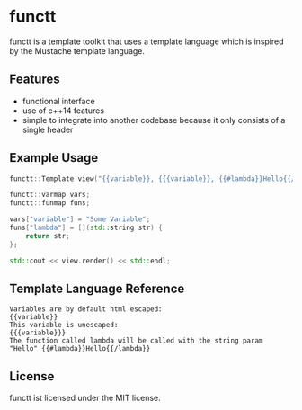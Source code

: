 # functt

functt is a template toolkit that uses a template language which is inspired by the Mustache template language.

## Features

 * functional interface
 * use of c++14 features
 * simple to integrate into another codebase because it only consists of a single header

## Example Usage

``` cpp
functt::Template view("{{variable}}, {{{variable}}, {{#lambda}}Hello{{/lambda}}");

functt::varmap vars;
functt::funmap funs;

vars["variable"] = "Some Variable";
funs["lambda"] = [](std::string str) {
	return str;
};

std::cout << view.render() << std::endl;
```

## Template Language Reference

```
Variables are by default html escaped:                                  {{variable}}
This variable is unescaped:                                             {{{variable}}}
The function called lambda will be called with the string param "Hello" {{#lambda}}Hello{{/lambda}}
```

## License

functt ist licensed under the MIT license.
